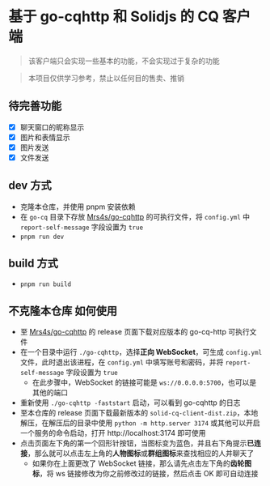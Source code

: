 # 基于 go-cqhttp 和 Solidjs 的 CQ 客户端

> 该客户端只会实现一些基本的功能，不会实现过于复杂的功能

> 本项目仅供学习参考，禁止以任何目的售卖、推销

## 待完善功能

- [x] 聊天窗口的昵称显示
- [x] 图片和表情显示
- [x] 图片发送
- [x] 文件发送

## dev 方式

- 克隆本仓库，并使用 pnpm 安装依赖
- 在 `go-cq` 目录下存放 [Mrs4s/go-cqhttp](https://github.com/Mrs4s/go-cqhttp) 的可执行文件，将 `config.yml` 中 `report-self-message` 字段设置为 `true`
- `pnpm run dev`

## build 方式

- `pnpm run build`

## 不克隆本仓库 如何使用

- 至 [Mrs4s/go-cqhttp](https://github.com/Mrs4s/go-cqhttp) 的 release 页面下载对应版本的 go-cq-http 可执行文件
- 在一个目录中运行 `./go-cqhttp`，选择**正向 WebSocket**，可生成 `config.yml` 文件，此时退出该进程，在 `config.yml` 中填写账号和密码，并将 `report-self-message` 字段设置为 `true`
    - 在此步骤中，WebSocket 的链接可能是 `ws://0.0.0.0:5700`，也可以是其他的端口
- 重新使用 `./go-cqhttp -faststart` 启动，可以看到 go-cqhttp 的日志
- 至本仓库的 release 页面下载最新版本的 `solid-cq-client-dist.zip`，本地解压，在解压后的目录中使用 `python -m http.server 3174` 或其他可以开启一个服务的命令启动，打开 http://localhost:3174 即可使用
- 点击页面左下角的第一个回形针按钮，当图标变为蓝色，并且右下角提示**已连接**，那么就可以点击左上角的**人物图标**或**群组图标**来查找相应的人并聊天了
    - 如果你在上面更改了 WebSocket 链接，那么请先点击左下角的**齿轮图标**，将 ws 链接修改为你之前修改过的链接，然后点击 OK 即可自动连接

